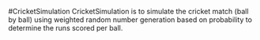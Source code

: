 #CricketSimulation
CricketSimulation is to simulate the cricket match (ball by ball) using weighted random number generation based on probability to determine the runs scored per ball.
